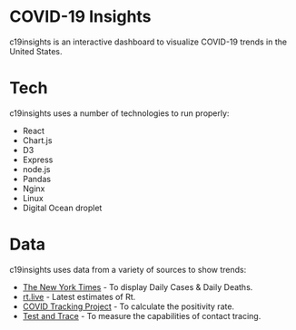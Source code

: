 # COVID-19 Insights

c19insights is an interactive dashboard to visualize COVID-19 trends in the United States.

# Tech

c19insights uses a number of technologies to run properly:

* React
* Chart.js
* D3
* Express
* node.js
* Pandas
* Nginx
* Linux
* Digital Ocean droplet

# Data

c19insights uses data from a variety of sources to show trends:

* [The New York Times](https://developer.nytimes.com/) - To display Daily Cases & Daily Deaths.
* [rt.live](https://rt.live/) - Latest estimates of Rt.
* [COVID Tracking Project](https://covidtracking.com/data) - To calculate the positivity rate.
* [Test and Trace](https://testandtrace.com/) - To measure the capabilities of contact tracing.
